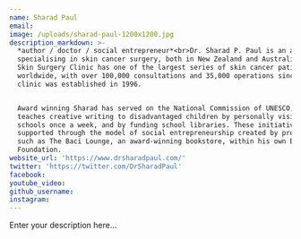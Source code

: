 ```yaml
---
name: Sharad Paul
email:
image: /uploads/sharad-paul-1200x1200.jpg
description_markdown: >-
  *author / doctor / social entrepreneur*<br>Dr. Sharad P. Paul is an academic
  specialising in skin cancer surgery, both in New Zealand and Australia. His
  Skin Surgery Clinic has one of the largest series of skin cancer patients
  worldwide, with over 100,000 consultations and 35,000 operations since the
  clinic was established in 1996.


  Award winning Sharad has served on the National Commission of UNESCO, and
  teaches creative writing to disadvantaged children by personally visiting
  schools once a week, and by funding school libraries. These initiatives are
  supported through the model of social entrepreneurship created by projects
  such as The Baci Lounge, an award-winning bookstore, within his own Baci
  Foundation.
website_url: 'https://www.drsharadpaul.com/'
twitter: 'https://twitter.com/DrSharadPaul'
facebook:
youtube_video:
github_username:
instagram:
---
```


Enter your description here...
